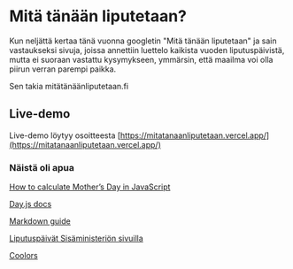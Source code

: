 # Mitä tänään liputetaan?

Kun neljättä kertaa tänä vuonna googletin "Mitä tänään liputetaan" ja sain vastaukseksi sivuja, joissa annettiin luettelo kaikista vuoden liputuspäivistä, mutta ei suoraan vastattu kysymykseen, ymmärsin, että maailma voi olla piirun verran parempi paikka.

Sen takia mitätänäänliputetaan.fi

## Live-demo
Live-demo löytyy osoitteesta [https://mitatanaanliputetaan.vercel.app/](https://mitatanaanliputetaan.vercel.app/)

### Näistä oli apua
[How to calculate Mother’s Day in JavaScript](https://joshtronic.com/2017/05/14/how-to-calculate-mothers-day-in-javascript/)

[Day.js docs](https://day.js.org/docs/en/)

[Markdown guide](https://www.markdownguide.org/basic-syntax/)

[Liputuspäivät Sisäministeriön sivuilla](https://intermin.fi/suomen-lippu/liputuspaivat)

[Coolors](https://coolors.co/)